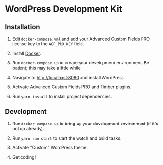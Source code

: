 # WordPress Development Kit

## Installation

1.  Edit `docker-compose.yml` and add your Advanced Custom Fields PRO license
    key to the `ACF_PRO_KEY` field.

2.  Install [Docker][].

3.  Run `docker-compose up` to create your development environment. Be patient;
    this may take a little while.

4.  Navigate to [http://localhost:8080][localhost] and install WordPress.

5.  Activate Advanced Custom Fields PRO and Timber plugins.

6.  Run `yarn install` to install project dependencies.

[Docker]: https://store.docker.com/search?type=edition&offering=community
[localhost]: http://localhost:8080


## Development

1.  Run `docker-compose up` to bring up your development environment (if it's
    not up already).

2.  Run `yarn run start` to start the watch and build tasks.

3.  Activate "Custom" WordPress theme.

4.  Get coding!
